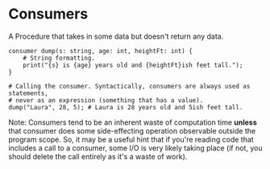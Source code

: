 # Consumers

A Procedure that takes in some data but doesn't return any data.

```
consumer dump(s: string, age: int, heightFt: int) {
    # String formatting.
    print("{s} is {age} years old and {heightFt}ish feet tall.");
}

# Calling the consumer. Syntactically, consumers are always used as statements,
# never as an expression (something that has a value).
dump("Laura", 28, 5); # Laura is 28 years old and 5ish feet tall.
```

Note: Consumers tend to be an inherent waste of computation time __unless__ that consumer does some side-effecting
operation observable outside the program scope. So, it may be a useful hint that if you're reading code that includes a
call to a consumer, some I/O is very likely taking place (if not, you should delete the call entirely as it's a waste of
work).